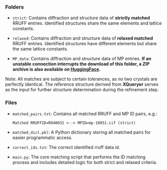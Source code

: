 
### Folders

* `strict`:
  Contains diffraction and structure data of **strictly matched** RRUFF entries. Identified structures share the same elements and lattice constants.

* `relaxed`:
  Contains diffraction and structure data of **relaxed matched** RRUFF entries. Identified structures have different elements but share the same lattice constants.

* `MP_data`:
  Contains diffraction and structure data of MP entries.
  **If an unstable connection interrupts the download of this folder, a ZIP archive is also available on [HuggingFace](https://huggingface.co/datasets/caobin/PyXplore/resolve/main/MP_data.zip?download=true).**

Note: All matches are subject to certain tolerances, as no two crystals are perfectly identical. The reference structure derived from **XQueryer** serves as the input for further structure determination during the refinement step.





### Files

* `matched_pairs.txt`:
  Contains all matched RRUFF and MP ID pairs, e.g.:

  ```
  Matched RRUFFID=R040031 <--> MPID=mp-10851.cif (strict)
  ```

* `matched_dict.pkl`:
  A Python dictionary storing all matched pairs for easier programmatic access.

* `correct_ids.txt`:
  The correct identified rruff data id.

* `main.py`:
  The core matching script that performs the ID matching process and includes detailed logic for both strict and relaxed criteria.
